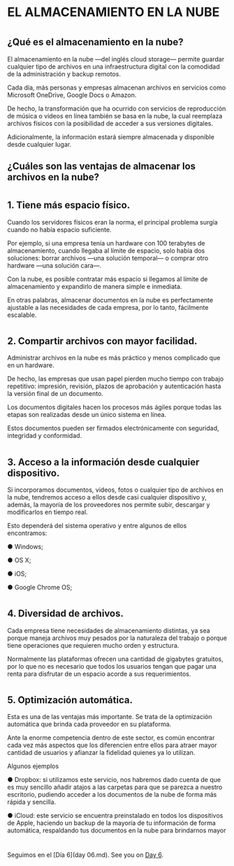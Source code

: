 

# EL ALMACENAMIENTO EN LA NUBE
#

## ¿Qué es el almacenamiento en la nube?

El almacenamiento en la nube —del inglés cloud storage— permite guardar cualquier tipo de archivos en una infraestructura digital con la comodidad de la administración y backup remotos.

Cada día, más personas y empresas almacenan archivos en servicios como Microsoft OneDrive, Google Docs o Amazon. 

De hecho, la transformación que ha ocurrido con servicios de reproducción de música o videos en línea también se basa en la nube, la cual reemplaza archivos físicos con la posibilidad de acceder a sus versiones digitales. 

Adicionalmente, la información estará siempre almacenada y disponible desde cualquier lugar.


## ¿Cuáles son las ventajas de almacenar los archivos en la nube?

#
## 1. Tiene más espacio físico.

Cuando los servidores físicos eran la norma, el principal problema surgía cuando no había espacio suficiente. 

Por ejemplo, si una empresa tenía un hardware con 100 terabytes de almacenamiento, cuando llegaba al límite de espacio, solo había dos soluciones: borrar archivos —una solución temporal— o comprar otro hardware —una solución cara—. 

Con la nube, es posible contratar más espacio si llegamos al límite de almacenamiento y expandirlo de manera simple e inmediata.

En otras palabras, almacenar documentos en la nube es perfectamente ajustable a las necesidades de cada empresa, por lo tanto, fácilmente escalable.


#
## 2. Compartir archivos con mayor facilidad.

Administrar archivos en la nube es más práctico y menos complicado que en un hardware. 

De hecho, las empresas que usan papel pierden mucho tiempo con trabajo repetitivo: impresión, revisión, plazos de aprobación y autenticación hasta la versión final de un documento.  

Los documentos digitales hacen los procesos más ágiles porque todas las etapas son realizadas desde un único sistema en línea. 

Estos documentos pueden ser firmados electrónicamente con seguridad, integridad y conformidad.


#
## 3. Acceso a la información desde cualquier dispositivo.

Si incorporamos documentos, videos, fotos o cualquier tipo de archivos en la nube, tendremos acceso a ellos desde casi cualquier dispositivo y, además, la mayoría de los proveedores nos permite subir, descargar y modificarlos en tiempo real.

Esto dependerá del sistema operativo y entre algunos de ellos encontramos:

● Windows;

● OS X;

● iOS;

● Google Chrome OS;

#
## 4. Diversidad de archivos.

Cada empresa tiene necesidades de almacenamiento distintas, ya sea porque maneja archivos muy pesados por la naturaleza del trabajo o porque tiene operaciones
que requieren mucho orden y estructura. 

Normalmente las plataformas ofrecen una cantidad de gigabytes gratuitos, por lo que no es necesario que todos los usuarios tengan que pagar una renta para disfrutar de un espacio acorde a sus requerimientos.

#
## 5. Optimización automática.

Esta es una de las ventajas más importante. Se trata de la optimización automática que brinda cada proveedor en su plataforma. 

Ante la enorme competencia dentro de este sector, es común encontrar cada vez más aspectos que los diferencien entre ellos para atraer mayor cantidad de usuarios y afianzar la fidelidad quienes ya lo utilizan.

Algunos ejemplos


● Dropbox: si utilizamos este servicio, nos habremos dado cuenta de que es muy sencillo añadir atajos a las carpetas para que se parezca a nuestro escritorio, pudiendo acceder a los documentos de la nube de forma más rápida y sencilla.

● iCloud: este servicio se encuentra preinstalado en todos los dispositivos de Apple, haciendo un backup de la mayoría de tu información de forma automática, respaldando tus documentos en la nube para brindarnos mayor


#
#
#
#
#
Seguimos en el [Día 6](day 06.md).
See you on [Day 6](day06.md).




